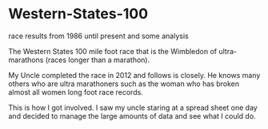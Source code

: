 # Western-States-100

race results from 1986 until present and some analysis

The Western States 100 mile foot race that is the Wimbledon of ultra-marathons (races longer than a marathon).  

My Uncle completed the race in 2012 and follows is closely.  He knows many others who are ultra marathoners such as the woman who has broken almost all women long foot race records.

This is how I got involved.  I saw my uncle staring at a spread sheet one day and decided to manage the large amounts of data and see what I could do.

